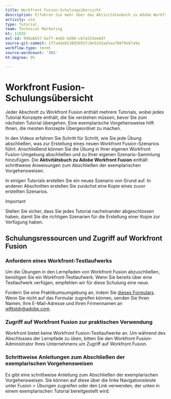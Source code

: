 ```yaml
---
title: Workfront Fusion-Schulungsübersicht
description: Erfahren Sie mehr über das Aktivitätenbuch zu Adobe Workfront Fusion und wie Sie ein Workfront-Testlaufwerkkonto erhalten.
activity: use
type: Tutorial
team: Technical Marketing
kt: 11035
exl-id: 998abb57-baff-4ebb-bd90-c67a553ee8d7
source-git-commit: 1f7a4da813805691fc0e52d3ad1ea708f9e07a9a
workflow-type: tm+mt
source-wordcount: '301'
ht-degree: 0%

---
```


# Workfront Fusion-Schulungsübersicht

Jeder Abschnitt zu Workfront Fusion enthält mehrere Tutorials, wobei jedes Tutorial Konzepte enthält, die Sie verstehen müssen, bevor Sie zum nächsten Tutorial übergehen. Eine exemplarische Vorgehensweise hilft Ihnen, die meisten Konzepte Übergeordnet zu machen.

In den Videos erfahren Sie Schritt für Schritt, wie Sie jede Übung abschließen, was zur Erstellung eines neuen Workfront Fusion-Szenarios führt. Anschließend können Sie die Übung in Ihrer eigenen Workfront Fusion-Umgebung abschließen und zu Ihrer eigenen Szenario-Sammlung hinzufügen. Die **Aktivitätsbuch zu Adobe Workfront Fusion** enthält schrittweise Anweisungen zum Abschließen der exemplarischen Vorgehensweisen.

In einigen Tutorials erstellen Sie ein neues Szenario von Grund auf. In anderen Abschnitten erstellen Sie zunächst eine Kopie eines zuvor erstellten Szenarios.

>[!IMPORTANT]
>
>Stellen Sie sicher, dass Sie jedes Tutorial nacheinander abgeschlossen haben, damit Sie die richtigen Szenarien für die Erstellung einer Kopie zur Verfügung haben.

## Schulungsressourcen und Zugriff auf Workfront Fusion

### Anfordern eines Workfront-Testlaufwerks

Um die Übungen in den Lernpfaden von Workfront Fusion abzuschließen, benötigen Sie ein Workfront-Testlaufwerk. Wenn Sie bereits über eine Testlaufwerk verfügen, empfehlen wir für diese Schulung eine neue.

Fordern Sie eine Praktikumsumgebung an, indem Sie [dieses Formulars](https://forms.office.com/r/f1J8HRGrNY). Wenn Sie nicht auf das Formular zugreifen können, senden Sie Ihren Namen, Ihre E-Mail-Adresse und Ihren Firmennamen an wfttstdr@adobe.com.

### Zugriff auf Workfront Fusion zur praktischen Verwendung

Workfront bietet keine Workfront Fusion-Testlaufwerke an. Um während des Abschlusses der Lernpfade zu üben, bitten Sie den Workfront Fusion-Administrator Ihres Unternehmens um Zugriff auf Workfront Fusion.

### Schrittweise Anleitungen zum Abschließen der exemplarischen Vorgehensweisen

Es gibt eine schrittweise Anleitung zum Abschließen der exemplarischen Vorgehensweisen. Sie können auf diese über die linke Navigationsleiste unter Fusion > Übungen zugreifen oder den Link verwenden, der unten in einem exemplarischen Tutorial bereitgestellt wird.

